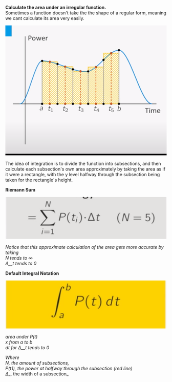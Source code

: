 **Calculate the area under an irregular function.**  
Sometimes a function doesn't take the the shape of a regular form, meaning we cant calculate its area very easily.

![Exported image](Exported%20image%2020241209225509-0.png)

The idea of integration is to divide the function into subsections, and then calculate each subsection's own area approximately by taking the area as if it were a rectangle, with the y level halfway through the subsection being taken for the rectangle's height.
 
**Riemann Sum**

![Exported image](Exported%20image%2020241209225509-1.png)  

_Notice that this approximate calculation of the area gets more accurate by taking_  
_N tends to_ _∞_  
_Δ__t tends to 0_
 
**Default Integral Notation**

![Exported image](Exported%20image%2020241209225510-2.png)

_area under P(t)_  
_x from a to b_  
_dt for_ _Δ__t tends to 0_
 
_Where_  
_N, the amount of subsections,_  
_P(t1), the power at halfway through the subsection (red line)_  
_Δ__, the width of a subsection_